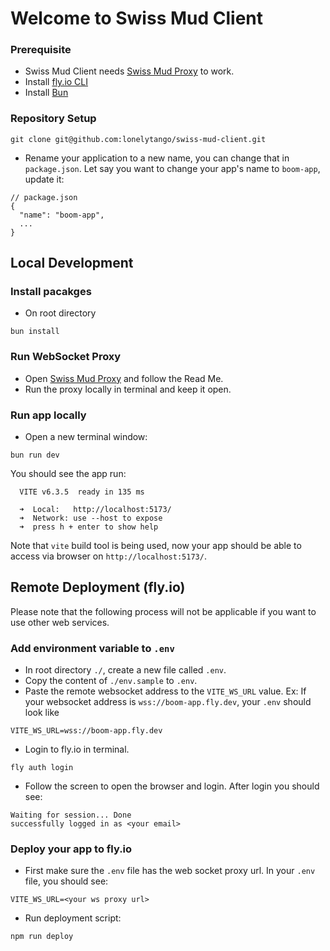 # Welcome to Swiss Mud Client

### Prerequisite
- Swiss Mud Client needs [Swiss Mud Proxy](https://github.com/lonelytango/swiss-mud-proxy) to work.
- Install [fly.io CLI](https://fly.io/docs/flyctl/)
- Install [Bun](https://bun.sh/docs/installation)

### Repository Setup
```
git clone git@github.com:lonelytango/swiss-mud-client.git
```
- Rename your application to a new name, you can change that in `package.json`. Let say you want to change your app's name to `boom-app`, update it:
```
// package.json
{
  "name": "boom-app",
  ...
}
```

## Local Development

### Install pacakges
- On root directory
```
bun install
```

### Run WebSocket Proxy
- Open [Swiss Mud Proxy](https://github.com/lonelytango/swiss-mud-proxy) and follow the Read Me.
- Run the proxy locally in terminal and keep it open.

### Run app locally
- Open a new terminal window:
```
bun run dev
```
You should see the app run:
```
  VITE v6.3.5  ready in 135 ms

  ➜  Local:   http://localhost:5173/
  ➜  Network: use --host to expose
  ➜  press h + enter to show help
```
Note that `vite` build tool is being used, now your app should be able to access via browser on `http://localhost:5173/`.

## Remote Deployment (fly.io)

Please note that the following process will not be applicable if you want to use other web services.

### Add environment variable to `.env`
- In root directory `./`, create a new file called `.env`.
- Copy the content of `./env.sample` to `.env`.
- Paste the remote websocket address to the `VITE_WS_URL` value.
Ex: If your websocket address is `wss://boom-app.fly.dev`, your `.env` should look like
```
VITE_WS_URL=wss://boom-app.fly.dev
```

- Login to fly.io in terminal.
```
fly auth login
```

- Follow the screen to open the browser and login. After login you should see:
```
Waiting for session... Done
successfully logged in as <your email>
```

### Deploy your app to fly.io
- First make sure the `.env` file has the web socket proxy url. In your `.env` file, you should see:
```
VITE_WS_URL=<your ws proxy url>
```

- Run deployment script:
```
npm run deploy
```